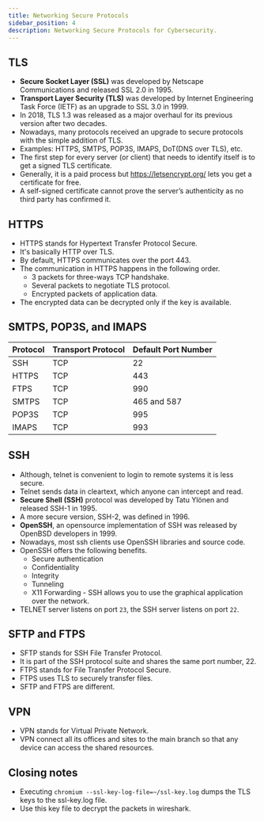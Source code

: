 ```yaml
---
title: Networking Secure Protocols
sidebar_position: 4
description: Networking Secure Protocols for Cybersecurity.
---
```


## TLS
- **Secure Socket Layer (SSL)** was developed by Netscape Communications and released SSL 2.0 in 1995.
- **Transport Layer Security (TLS)** was developed by Internet Engineering Task Force (IETF) as an upgrade to SSL 3.0 in 1999.
- In 2018, TLS 1.3 was released as a major overhaul for its previous version after two decades.
- Nowadays, many protocols received an upgrade to secure protocols with the simple addition of TLS. 
- Examples: HTTPS, SMTPS, POP3S, IMAPS, DoT(DNS over TLS), etc.
- The first step for every server (or client) that needs to identify itself is to get a signed TLS certificate.
- Generally, it is a paid process but https://letsencrypt.org/ lets you get a certificate for free.
- A self-signed certificate cannot prove the server’s authenticity as no third party has confirmed it.

## HTTPS
- HTTPS stands for Hypertext Transfer Protocol Secure.
- It's basically HTTP over TLS.
- By default, HTTPS communicates over the port 443.
- The communication in HTTPS happens in the following order.
    - 3 packets for three-ways TCP handshake.
    - Several packets to negotiate TLS protocol.
    - Encrypted packets of application data.
- The encrypted data can be decrypted only if the key is available.

## SMTPS, POP3S, and IMAPS

| Protocol	| Transport Protocol	| Default Port Number   |
| ---       | ---                   |---                    |
| SSH       | TCP                   | 22                    |
| HTTPS	    | TCP	                | 443                   |
| FTPS      | TCP                   | 990                    |
| SMTPS	    | TCP	                | 465 and 587           |
| POP3S	    | TCP	                | 995                   |
| IMAPS	    | TCP	                | 993                   |

## SSH
- Although, telnet is convenient to login to remote systems it is less secure.
- Telnet sends data in cleartext, which anyone can intercept and read.
- **Secure Shell (SSH)** protocol was developed by Tatu Ylönen and released SSH-1 in 1995.
- A more secure version, SSH-2, was defined in 1996.
- **OpenSSH**, an opensource implementation of SSH was released by OpenBSD developers in 1999.
- Nowadays, most ssh clients use OpenSSH libraries and source code.
- OpenSSH offers the following benefits.
    - Secure authentication
    - Confidentiality
    - Integrity
    - Tunneling
    - X11 Forwarding -  SSH allows you to use the graphical application over the network.
- TELNET server listens on port `23`, the SSH server listens on port `22`.

## SFTP and FTPS
- SFTP stands for SSH File Transfer Protocol.
- It is part of the SSH protocol suite and shares the same port number, 22. 
- FTPS stands for File Transfer Protocol Secure.
- FTPS uses TLS to securely transfer files.
- SFTP and FTPS are different.

## VPN
- VPN stands for Virtual Private Network.
- VPN connect all its offices and sites to the main branch so that any device can access the shared resources.

## Closing notes
- Executing `chromium --ssl-key-log-file=~/ssl-key.log` dumps the TLS keys to the ssl-key.log file.
- Use this key file to decrypt the packets in wireshark.

